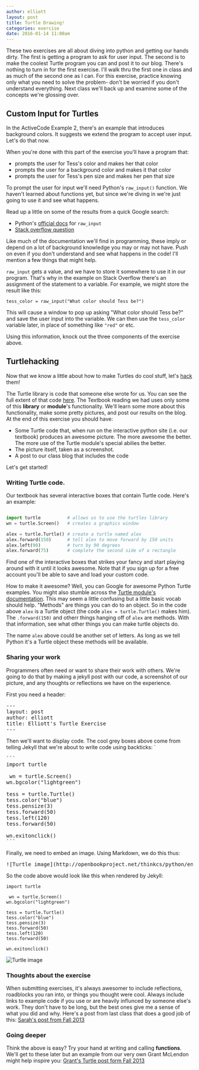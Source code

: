 ```yaml
---
author: elliott
layout: post
title: Turtle Drawing!
categories: exercise
date: 2016-01-14 11:00am
---
```


These two exercises are all about diving into python and getting our hands dirty.  The first is getting a 
program to ask for user input.  The second is to make the coolest Turtle program you can and post it to 
our blog.  There's nothing to turn in for the first exercise.  I'll walk thru the first one in class and 
as much of the second one as I can.  For this exercise, practice knowing only what you need to solve the 
problem- don't be worried if you don't understand everything.  Next class we'll back up and examine some 
of the concepts we're glossing over.

## Custom Input for Turtles

In the ActiveCode Example 2, there's an example that introduces background colors.  It suggests we extend 
the program to accept user input.  Let's do that now.

When you're done with this part of the exercise you'll have a program that:

* prompts the user for Tess's color and makes her that color
* prompts the user for a background color and makes it that color
* prompts the user for Tess's pen size and makes her pen that size

To prompt the user for input we'll need Python's `raw_input()` function.  We haven't learned about 
functions yet, but since we're diving in we're just going to use it and see what happens.

Read up a little on some of the results from a quick Google search:

* Python's [official docs](http://docs.python.org/2/library/functions.html#raw_input) for `raw_input`
* [Stack overflow question](http://stackoverflow.com/questions/5563089/raw-input-function-in-python)

Like much of the documentation we'll find in programming, these imply or depend on a lot of background 
knowledge you may or may not have.  Push on even if you don't understand and see what happens in the 
code!  I'll mention a few things that might help.

`raw_input` gets a value, and we have to store it somewhere to use it in our program.  That's why in 
the example on Stack Overflow there's an assignment of the statement to a variable.  For example, we 
might store the result like this:

```
tess_color = raw_input("What color should Tess be?")
```

This will cause a window to pop up asking "What color should Tess be?" and save the user input into 
the variable.  We can then use the `tess_color` variable later, in place of something like `"red"` or etc.

Using this information, knock out the three components of the exercise above.


## Turtlehacking

Now that we know a little about how to make Turtles do cool stuff, let's [hack](http://paulgraham.com/gba.html) them!

The Turtle library is code that someone else wrote for us.  You can see the full extent of that code 
[here](http://silshack.github.io/fall2013/turtle.html). The Textbook reading we had uses only some of 
this **library** or **module**'s functionality.  We'll learn some more about this functionality, make 
some pretty pictures, and post our results on the blog.  At the end of this exercise you should have:

* Some Turtle code that, when run on the interactive python site (i.e. our textbook) produces an awesome picture.  The more awesome the better.  The more use of the Turtle module's special abilies the better.
* The picture itself, taken as a screenshot.
* A post to our class blog that includes the code
 
Let's get started!

### Writing Turtle code.

Our textbook has several interactive boxes that contain Turtle code.  Here's an example:

```python

import turtle          # allows us to use the turtles library 
wn = turtle.Screen()   # creates a graphics window 

alex = turtle.Turtle() # create a turtle named alex 
alex.forward(150)      # tell alex to move forward by 150 units 
alex.left(90)          # turn by 90 degrees
alex.forward(75)       # complete the second side of a rectangle
```

Find one of the interactive boxes that strikes your fancy and start playing around with it until it looks awesome.  Note that if you sign up for a free account you'll be able to save and load your custom code.

How to make it awesome?  Well, you can Google for awesome Python Turtle examples.  You might also stumble across the [Turtle module's documentation](http://docs.python.org/2/library/turtle.html#turtle-methods).  This may seem a little confusing but a little basic vocab should help.  "Methods" are things you can do to an object.  So in the code above `alex` is a Turtle object (the code `alex = turtle.Turtle()` makes him).  The `.forward(150)` and otherr things hanging off of `alex` are methods.  With that information, see what other things you can make turtle objects do.  

The name `alex` above could be another set of letters.  As long as we tell Python it's a Turtle object these methods will be available.

### Sharing your work

Programmers often need or want to share their work with others.  We're going to do that by making a jekyll post with our code, a screenshot of our picture, and any thoughts or reflections we have on the experience.

First you need a header:

<pre>
---
layout: post
author: elliott
title: Elliott's Turtle Exercise
---
</pre>

Then we'll want to display code.  The cool grey boxes above come from telling Jekyll that we're about to write code using backticks: `

<pre>
```
import turtle

 wn = turtle.Screen() 
wn.bgcolor("lightgreen")

tess = turtle.Turtle() 
tess.color("blue")
tess.pensize(3)
tess.forward(50)
tess.left(120)
tess.forward(50)

wn.exitonclick()
```
</pre>

Finally, we need to embed an image.  Using Markdown, we do this thus:

<pre>
![Turtle image](http://openbookproject.net/thinkcs/python/english3e/_images/tess03.png)
</pre>


So the code above would look like this when rendered by Jekyll:

```
import turtle

 wn = turtle.Screen() 
wn.bgcolor("lightgreen")

tess = turtle.Turtle() 
tess.color("blue")
tess.pensize(3)
tess.forward(50)
tess.left(120)
tess.forward(50)

wn.exitonclick()
```

![Turtle image](http://openbookproject.net/thinkcs/python/english3e/_images/tess03.png)


### Thoughts about the exercise

When submitting exercises, it's always awesomer to include reflections, roadblocks you ran into, or things you thought were cool. Always include links to example code if you use or are heavily influnced by someone else's work. They don't have to be long, but the best ones give me a sense of what you did and why.  Here's a post from last class that does a good job of this: [Sarah's post from Fall 2013](http://silshack.github.io/fall2013/post/2013/09/09/Sophie.html)



### Going deeper

Think the above is easy?  Try your hand at writing and calling **functions**. We'll get to these later but an example from our very own Grant McLendon might help inspire you:  [Grant's Turtle post form Fall 2013](http://silshack.github.io/fall2013/gmclendon/2013/09/09/grants-turtle.html)
